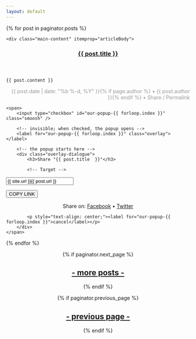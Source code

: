 ```yaml
---
layout: default
---
```



{% for post in paginator.posts %}

<article class="post" itemscope itemtype="http://schema.org/BlogPosting">

    <div class="main-content" itemprop="articleBody">

<a name="blog{{ forloop.index }}"></a>

  <header class="post-header">
      <a class="post-link" href="{{ post.url | prepend: site.baseurl }}"><h3 class="post-title" itemprop="name headline">{{ post.title }}</h3> </a>

  </header>

    {{ post.content }}

<p class="post-meta" style="text-align: right; color: rgb(152,152,152);"><time datetime="{{ post.date | date_to_xmlschema }}" itemprop="datePublished">{{ post.date | date: "%b %-d, %Y" }}</time>{% if page.author %} • <span itemprop="author" itemscope itemtype="http://schema.org/Person"><span itemprop="name">{{ post.author }}</span></span>{% endif %} • <label for="our-popup-{{ forloop.index }}"><i class="fa fa-share"></i> Share / Permalink</label></p>

	<span>
		<input type="checkbox" id="our-popup-{{ forloop.index }}" class="smoosh" />

		<!-- invisible; when checked, the popup opens -->
		<label for="our-popup-{{ forloop.index }}" class="overlay"></label>

		<!-- the popup starts here -->
		<div class="overlay-dialogue">
			<h3>Share "{{ post.title  }}"</h3>

            <!-- Target -->
<input id="foo{{ forloop.index }}" value="{{ site.url }}{{ post.url }}" type="url">

<!-- Trigger -->
<button class="share-btn" data-clipboard-target="#foo{{ forloop.index }}">COPY LINK
</button>
            <p style="text-align: center;">Share on: <a href="https://www.facebook.com/sharer/sharer.php?u={{ site.url }}{{ post.url }}" target="_blank">Facebook</a> • <a href="https://twitter.com/share?url={{ site.url }}{{ post.url }}&amp;text={{ post.title }}" target="_blank">Twitter</a>

			<p style="text-align: center;"><label for="our-popup-{{ forloop.index }}">cancel</label></p>
		</div>
	</span>

  </div>

</article>

{% endfor %}

<div class="pagination" style="text-align: center;">

  {% if paginator.next_page %}
    <h2><a href="{{ paginator.next_page_path }}" class="next">- more posts -</a></h2>
  {% endif %}

  {% if paginator.previous_page %}
    <h2><a href="{{ paginator.previous_page_path }}" class="previous">- previous page -</a></h2>
  {% endif %}

</div>
